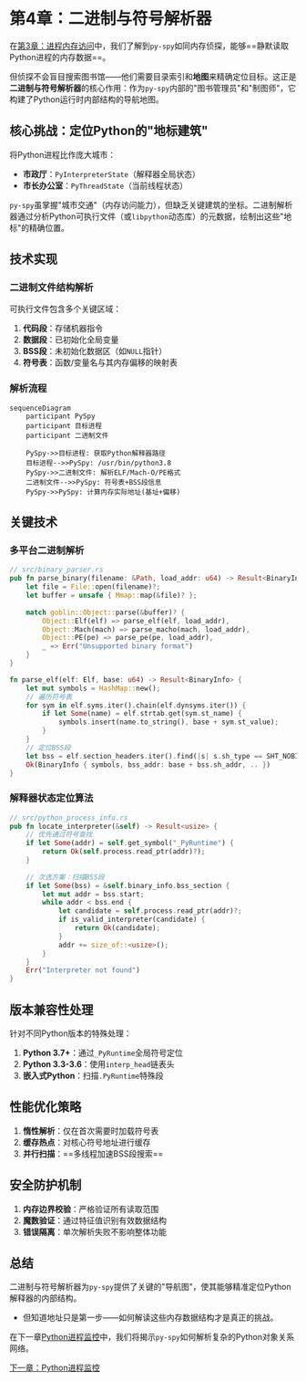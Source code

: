 # 第4章：二进制与符号解析器

在[第3章：进程内存访问](03_process_memory_access_.md)中，我们了解到`py-spy`如同内存侦探，能够==静默读取Python进程的内存数据==。

但侦探不会盲目搜索图书馆——他们需要目录索引和**地图**来精确定位目标。这正是**二进制与符号解析器**的核心作用：作为`py-spy`内部的"图书管理员"和"制图师"，它构建了Python运行时内部结构的导航地图。

## 核心挑战：定位Python的"地标建筑"

将Python进程比作庞大城市：
- **市政厅**：`PyInterpreterState`（解释器全局状态）
- **市长办公室**：`PyThreadState`（当前线程状态）

`py-spy`虽掌握"城市交通"（内存访问能力），但缺乏关键建筑的坐标。二进制解析器通过分析Python可执行文件（或`libpython`动态库）的元数据，绘制出这些"地标"的精确位置。

## 技术实现

### 二进制文件结构解析
可执行文件包含多个关键区域：
1. **代码段**：存储机器指令
2. **数据段**：已初始化全局变量
3. **BSS段**：未初始化数据区（如`NULL`指针）
4. **符号表**：函数/变量名与其内存偏移的映射表

### 解析流程
```mermaid
sequenceDiagram
    participant PySpy
    participant 目标进程
    participant 二进制文件

    PySpy->>目标进程: 获取Python解释器路径
    目标进程-->>PySpy: /usr/bin/python3.8
    PySpy->>二进制文件: 解析ELF/Mach-O/PE格式
    二进制文件-->>PySpy: 符号表+BSS段信息
    PySpy->>PySpy: 计算内存实际地址(基址+偏移)
```

## 关键技术

### 多平台二进制解析
```rust
// src/binary_parser.rs
pub fn parse_binary(filename: &Path, load_addr: u64) -> Result<BinaryInfo> {
    let file = File::open(filename)?;
    let buffer = unsafe { Mmap::map(&file)? };
    
    match goblin::Object::parse(&buffer)? {
        Object::Elf(elf) => parse_elf(elf, load_addr),
        Object::Mach(mach) => parse_macho(mach, load_addr),
        Object::PE(pe) => parse_pe(pe, load_addr),
        _ => Err("Unsupported binary format")
    }
}

fn parse_elf(elf: Elf, base: u64) -> Result<BinaryInfo> {
    let mut symbols = HashMap::new();
    // 遍历符号表
    for sym in elf.syms.iter().chain(elf.dynsyms.iter()) {
        if let Some(name) = elf.strtab.get(sym.st_name) {
            symbols.insert(name.to_string(), base + sym.st_value);
        }
    }
    // 定位BSS段
    let bss = elf.section_headers.iter().find(|s| s.sh_type == SHT_NOBITS);
    Ok(BinaryInfo { symbols, bss_addr: base + bss.sh_addr, .. })
}
```

### 解释器状态定位算法
```rust
// src/python_process_info.rs
pub fn locate_interpreter(&self) -> Result<usize> {
    // 优先通过符号查找
    if let Some(addr) = self.get_symbol("_PyRuntime") {
        return Ok(self.process.read_ptr(addr)?);
    }
    
    // 次选方案：扫描BSS段
    if let Some(bss) = &self.binary_info.bss_section {
        let mut addr = bss.start;
        while addr < bss.end {
            let candidate = self.process.read_ptr(addr)?;
            if is_valid_interpreter(candidate) {
                return Ok(candidate);
            }
            addr += size_of::<usize>();
        }
    }
    Err("Interpreter not found")
}
```

## 版本兼容性处理

针对不同Python版本的特殊处理：
1. **Python 3.7+**：通过`_PyRuntime`全局符号定位
2. **Python 3.3-3.6**：使用`interp_head`链表头
3. **嵌入式Python**：扫描`.PyRuntime`特殊段

## 性能优化策略

1. **惰性解析**：仅在首次需要时加载符号表
2. **缓存热点**：对核心符号地址进行缓存
3. **并行扫描**：==多线程加速BSS段搜索==

## 安全防护机制

1. **内存边界校验**：严格验证所有读取范围
2. **魔数验证**：通过特征值识别有效数据结构
3. **错误隔离**：单次解析失败不影响整体功能

## 总结

二进制与符号解析器为`py-spy`提供了关键的"导航图"，使其能够精准定位Python解释器的内部结构。

- 但知道地址只是第一步——如何解读这些内存数据结构才是真正的挑战。

在下一章[Python进程监控](05_python_process_spy_.md)中，我们将揭示`py-spy`如何解析复杂的Python对象关系网络。

[下一章：Python进程监控](05_python_process_spy_.md)

